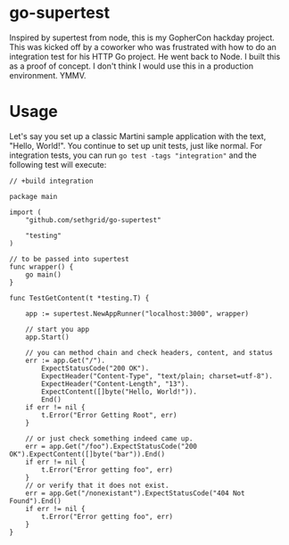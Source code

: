 go-supertest
============

Inspired by supertest from node, this is my GopherCon hackday project. This was kicked off by a coworker who was frustrated with how to do an integration test for his HTTP Go project. He went back to Node. I built this as a proof of concept. I don't think I would use this in a production environment. YMMV. 


Usage
=====
Let's say you set up a classic Martini sample application with the text, "Hello, World!". You continue to set up unit tests, just like normal. For integration tests, you can run ```go test -tags "integration"``` and the following test will execute:

    // +build integration

    package main

    import (
    	"github.com/sethgrid/go-supertest"

    	"testing"
    )

    // to be passed into supertest
    func wrapper() {
    	go main()
    }

    func TestGetContent(t *testing.T) {

    	app := supertest.NewAppRunner("localhost:3000", wrapper)

        // start you app
    	app.Start()

    	// you can method chain and check headers, content, and status
    	err := app.Get("/").
    		ExpectStatusCode("200 OK").
    		ExpectHeader("Content-Type", "text/plain; charset=utf-8").
    		ExpectHeader("Content-Length", "13").
    		ExpectContent([]byte("Hello, World!")).
    		End()
    	if err != nil {
    		t.Error("Error Getting Root", err)
    	}

	    // or just check something indeed came up.
	    err = app.Get("/foo").ExpectStatusCode("200 OK").ExpectContent([]byte("bar")).End()
	    if err != nil {
		    t.Error("Error getting foo", err)
	    }
	    // or verify that it does not exist.
	    err = app.Get("/nonexistant").ExpectStatusCode("404 Not Found").End()
	    if err != nil {
		    t.Error("Error getting foo", err)
	    }
    }
